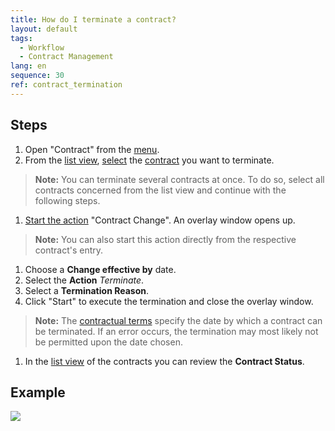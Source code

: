 ```yaml
---
title: How do I terminate a contract?
layout: default
tags:
  - Workflow
  - Contract Management
lang: en
sequence: 30
ref: contract_termination
---
```


## Steps
1. Open "Contract" from the [menu](Menu).
1. From the [list view](ViewModes#list-view), [select](RecordSelection) the [contract](Create_subscription_contract) you want to terminate.
 >**Note:** You can terminate several contracts at once. To do so, select all contracts concerned from the list view and continue with the following steps.

1. [Start the action](StartAction#actions-menu) "Contract Change". An overlay window opens up.
 >**Note:** You can also start this action directly from the respective contract's entry.

1. Choose a **Change effective by** date.
1. Select the **Action** *Terminate*.
1. Select a **Termination Reason**.
1. Click "Start" to execute the termination and close the overlay window.
 >**Note:** The [contractual terms](Define_contractual_terms) specify the date by which a contract can be terminated. If an error occurs, the termination may most likely not be permitted upon the date chosen.

1. In the [list view](ViewModes#list-view) of the contracts you can review the **Contract Status**.

## Example
![](assets/Contract_termination.gif)

